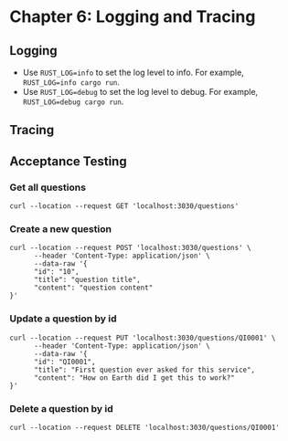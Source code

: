 # Chapter 6: Logging and Tracing

## Logging

- Use `RUST_LOG=info` to set the log level to info. For example, `RUST_LOG=info cargo run`.
- Use `RUST_LOG=debug` to set the log level to debug. For example, `RUST_LOG=debug cargo run`.


## Tracing


## Acceptance Testing

### Get all questions

```shell
curl --location --request GET 'localhost:3030/questions'
```

### Create a new question
```shell
curl --location --request POST 'localhost:3030/questions' \
      --header 'Content-Type: application/json' \
      --data-raw '{
      "id": "10",
      "title": "question title",
      "content": "question content"
}'
```

### Update a question by id
```shell
curl --location --request PUT 'localhost:3030/questions/QI0001' \
      --header 'Content-Type: application/json' \
      --data-raw '{
      "id": "QI0001",
      "title": "First question ever asked for this service",
      "content": "How on Earth did I get this to work?"
}'
```

### Delete a question by id
```shell
curl --location --request DELETE 'localhost:3030/questions/QI0001' 
```